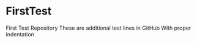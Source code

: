 # FirstTest
First Test Repository
  These are additional test lines in GitHub
  With proper indentation
